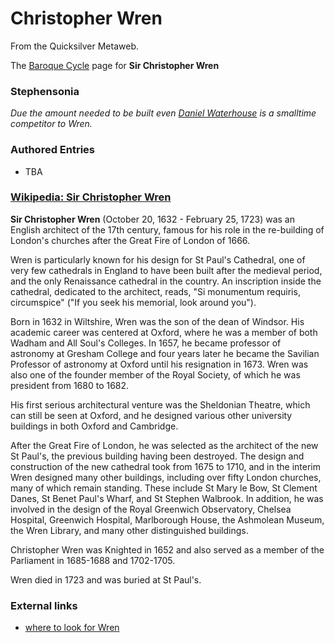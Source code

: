 
# Christopher Wren

From the Quicksilver Metaweb.

The [Baroque Cycle](/baroque-cycle) page for **Sir Christopher Wren**
### Stephensonia


*Due the amount needed to be built even [Daniel Waterhouse](/stephenson-neal-quicksilver-daniel-waterhouse) is a smalltime competitor to Wren.*

### Authored Entries


* TBA


### [Wikipedia: Sir Christopher Wren](/http-en2-wikipedia-org-wiki-christopher-wren)


**Sir Christopher Wren** (October 20, 1632 - February 25, 1723) was an English architect of the 17th century, famous for his role in the re-building of London's churches after the Great Fire of London of 1666. 

Wren is particularly known for his design for St Paul's Cathedral, one of very few cathedrals in England to have been built after the medieval period, and the only Renaissance cathedral in the country. An inscription inside the cathedral, dedicated to the architect, reads, "Si monumentum requiris, circumspice" ("If you seek his memorial, look around you"). 

Born in 1632 in Wiltshire, Wren was the son of the dean of Windsor. His academic career was centered at Oxford, where he was a member of both Wadham and All Soul's Colleges. In 1657, he became professor of astronomy at Gresham College and four years later he became the Savilian Professor of astronomy at Oxford until his resignation in 1673. Wren was also one of the founder member of the Royal Society, of which he was president from 1680 to 1682. 

His first serious architectural venture was the Sheldonian Theatre, which can still be seen at Oxford, and he designed various other university buildings in both Oxford and Cambridge. 

After the Great Fire of London, he was selected as the architect of the new St Paul's, the previous building having been destroyed. The design and construction of the new cathedral took from 1675 to 1710, and in the interim Wren designed many other buildings, including over fifty London churches, many of which remain standing. These include St Mary le Bow, St Clement Danes, St Benet Paul's Wharf, and St Stephen Walbrook. In addition, he was involved in the design of the Royal Greenwich Observatory, Chelsea Hospital, Greenwich Hospital, Marlborough House, the Ashmolean Museum, the Wren Library, and many other distinguished buildings. 

Christopher Wren was Knighted in 1652 and also served as a member of the Parliament in 1685-1688 and 1702-1705. 

Wren died in 1723 and was buried at St Paul's. 

### External links


* [where to look for Wren](/http-www-dcs-warwick-ac-uk-bshm-zingaz-londonpeoples-html-wre)
